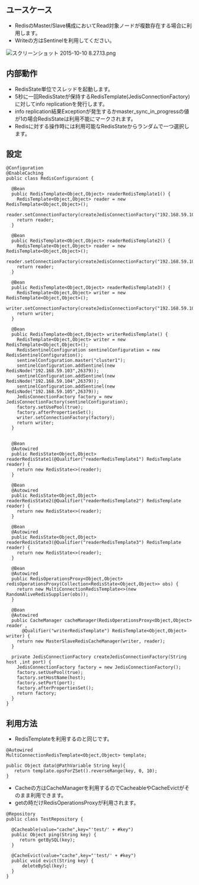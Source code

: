 ## ユースケース

* RedisのMaster/Slave構成においてRead対象ノードが複数存在する場合に利用します。
* Writeの方はSentinelを利用してください。

 ![スクリーンショット 2015-10-10 8.27.13.png](https://qiita-image-store.s3.amazonaws.com/0/39230/96dafbd9-5759-f8dc-b6d3-6d60d004fd81.png "スクリーンショット 2015-10-10 8.27.13.png")

## 内部動作
* RedisState単位でスレッドを起動します。
* 5秒に一回RedisStateが保持するRedisTemplate(JedisConnectionFactory)に対してinfo replicationを発行します。
* info replication結果Exceptionが発生するかmaster_sync_in_progressの値が1の場合RedisStateは利用不能にマークされます。
* Redisに対する操作時には利用可能なRedisStateからランダムで一つ選択します。

## 設定

```
@Configuration
@EnableCaching
public class RedisConfiguraiont {

  @Bean
  public RedisTemplate<Object,Object> readerRedisTemplate1() {
    RedisTemplate<Object,Object> reader = new RedisTemplate<Object,Object>();  
    reader.setConnectionFactory(createJedisConnectionFactory("192.168.59.103",6379));
    return reader;
  }

  @Bean
  public RedisTemplate<Object,Object> readerRedisTemplate2() {
    RedisTemplate<Object,Object> reader = new RedisTemplate<Object,Object>();
    reader.setConnectionFactory(createJedisConnectionFactory("192.168.59.104",6379));
    return reader;
  }

  @Bean
  public RedisTemplate<Object,Object> readerRedisTemplate3() {
    RedisTemplate<Object,Object> writer = new RedisTemplate<Object,Object>();
    writer.setConnectionFactory(createJedisConnectionFactory("192.168.59.105",6379));
    return writer;
  }

  @Bean
  public RedisTemplate<Object,Object> writerRedisTemplate() {
    RedisTemplate<Object,Object> writer = new RedisTemplate<Object,Object>();
    RedisSentinelConfiguration sentinelConfiguration = new RedisSentinelConfiguration();
    sentinelConfiguration.master("cluster1");
    sentinelConfiguration.addSentinel(new RedisNode("192.168.59.103",26379));
    sentinelConfiguration.addSentinel(new RedisNode("192.168.59.104",26379));
    sentinelConfiguration.addSentinel(new RedisNode("192.168.59.105",26379));
    JedisConnectionFactory factory = new JedisConnectionFactory(sentinelConfiguration);
    factory.setUsePool(true);
    factory.afterPropertiesSet();
    writer.setConnectionFactory(factory);
    return writer;
  }


  @Bean
  @Autowired
  public RedisState<Object,Object> readerRedisState1(@Qualifier("readerRedisTemplate1") RedisTemplate reader) {
    return new RedisState<>(reader);
  }

  @Bean
  @Autowired
  public RedisState<Object,Object> readerRedisState2(@Qualifier("readerRedisTemplate2") RedisTemplate reader) {
    return new RedisState<>(reader);
  }

  @Bean
  @Autowired
  public RedisState<Object,Object> readerRedisState3(@Qualifier("readerRedisTemplate3") RedisTemplate reader) {
    return new RedisState<>(reader);
  }

  @Bean
  @Autowired
  public RedisOperationsProxy<Object,Object> redisOperationsProxy(Collection<RedisState<Object,Object>> obs) {
    return new MultiConnectionRedisTemplate<>(new RandomAliveRedisSupplier(obs));
  }

  @Bean
  @Autowired
  public CacheManager cacheManager(RedisOperationsProxy<Object,Object> reader ,
      @Qualifier("writerRedisTemplate") RedisTemplate<Object,Object> writer) {
    return new MasterSlaveRedisCacheManager(writer, reader);
  }

  private JedisConnectionFactory createJedisConnectionFactory(String host ,int port) {
    JedisConnectionFactory factory = new JedisConnectionFactory();
    factory.setUsePool(true);
    factory.setHostName(host);
    factory.setPort(port);
    factory.afterPropertiesSet();
    return factory;
  }
}
```

## 利用方法

* RedisTemplateを利用するのと同じです。

```
@Autowired
MultiConnectionRedisTemplate<Object,Object> template;

public Object data(@PathVariable String key){
   return template.opsForZSet().reverseRange(key, 0, 10);
}

```
* Cacheの方はCacheManagerを利用するのでCacheableやCacheEvictがそのまま利用できます。
* getの時だけRedisOperationsProxyが利用されます。

```
@Repository
public class TestRepository {

  @Cacheable(value="cache",key="'test/' + #key")
  public Object ping(String key) {
     return getBySQL(key);
  }

  @CacheEvict(value="cache",key="'test/' + #key")
  public void evict(String key) {
      deleteBySql(key);
  }
}
```
